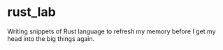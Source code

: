 # rust_lab

Writing snippets of Rust language to refresh my memory before I get my head into the big things again.

